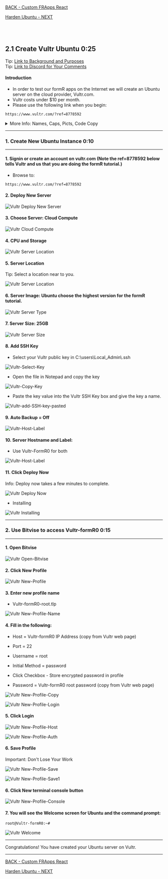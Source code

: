 <!-- ------------------------------------------------------------------------- -->

<div class="page-back">

[BACK - Custom FRApps React ](/Setup/fr0105_Custom-FR-Apps-React.md)
</div><div class="page-next">

[Harden Ubuntu - NEXT](/Setup/fr0302_Setup-Hardening-Ubuntu.md)
</div><div style="margin-top:35px">&nbsp;</div>

<!-- ------------------------------------------------------------------------- -->

## 2.1 Create Vultr Ubuntu 0:25 <!-- {docsify-ignore} -->
<div class="notice-tip">
  <div class="notice-tip-header">
    Tip: <a href="../Setup/purposes/pfr0301_Setup-Vultr-Ubuntu.md" target="_blank">Link to Background and Purposes</a> 
  </div>  
</div>

<div class="notice-tip">
  <div class="notice-tip-header">
    Tip: <a href="https://discord.com/channels/928752444316483585/931217076885008495" target="_blank">Link to Discord for Your Comments</a> 
  </div>  
</div>

#### Introduction <!-- {docsify-ignore} -->
- In order to test our formR apps on the Internet  we will create an Ubuntu server on the cloud provider, Vultr.com. 
- Vultr costs under $10 per month. 
- Please use the following link when you begin:

```
https://www.vultr.com/?ref=8778592
```

<details class="details-style">
    <summary class="summary-style">
More Info: Names, Caps, Picts, Code Copy
    </summary>
    <div class="popup">

- In this tutorial please be careful to use the Exact Spelling and Capitalization. You will be using Windows, Unix and GitBash command prompts. Improper captialization will cause commands to fail. Some examples are: Local_Admin, myProject, repos, remotes and .ssh.

- This documentation was produced in 2021-2022. You will experience differences in some of the pictures due to the changes made over time by the developers of the softwares and web sites that are used.

- We recommend that you copy and paste code snippets from the documentation into your workstation/server. This will reduce the errors caused by hand typing.
Hover over the snippet and click copy, then paste as appropriate.

</div>
</details>


----
### 1. Create New Ubuntu Instance  0:10
----
#### 1. Signin or create an account on vultr.com (Note the ref=8778592 below tells Vultr and us that you are doing the formR tutorial.)

- Browse to:

```
https://www.vultr.com/?ref=8778592
```

#### 2. Deploy New Server 

![Vultr Deploy New Server](./images/fr0301-01_Vultr-Deploy-New-Server.png "Deploy New Server")

#### 3. Choose Server: Cloud Compute

![Vultr Cloud Compute](./images/fr0301-02_Vultr-Cloud-Compute.png "Cloud Compute")

#### 4. CPU and Storage

![Vultr Server Location](./images/fr0301-03_Vultr-Server-CPU.png "Server Location")

#### 5. Server Location

<div class="notice-tip">
  <div class="notice-tip-header">
    Tip: Select a location near to you.</a> 
  </div>
</div>

![Vultr Server Location](./images/fr0301-03_Vultr-Server-Location.png "Server Location")

#### 6. Server Image: Ubuntu choose the highest version for the formR tutorial.

![Vultr Server Type](./images/fr0301-04_Vultr-Server-Type.png "Server Type")

#### 7. Server Size: 25GB

![Vultr Server Size](./images/fr0301-05_Vultr-Server-Size.png "Server Size")

#### 8. Add SSH Key

- Select your Vultr public key in C:\users\Local_Admin\\.ssh

![Vultr-Select-Key](./images/fr0301-06_Vultr-Select-Key.png "Vultr-Select-Key")

- Open the file in Notepad and copy the key 

![Vultr-Copy-Key](./images/fr0301-06_Vultr-Copy-Key.png "Vultr-Copy-Key")

- Paste the key value into the Vultr SSH Key box and give the key a name.

![Vultr-add-SSH-key-pasted](./images/fr0301-06_Vultr-add-SSH-key-pasted.png "Vultr-add-SSH-key-pasted")

#### 9. Auto Backup = Off

![Vultr-Host-Label](./images/fr0301-07_Vultr-Auto-Backup.png "Vultr-Host-Label")

#### 10. Server Hostname and Label: 

- Use Vultr-FormR0 for both

![Vultr-Host-Label](./images/fr0301-07_Vultr-Host-Label.png "Vultr-Host-Label")


#### 11. Click Deploy Now

<div class="notice-tip">
  <div class="notice-tip-header">
    Info: Deploy now takes a few minutes to complete.</a> 
  </div>
</div>

![Vultr Deploy Now](./images/fr0301-07_Vultr-Deploy-Now.png "Deploy Now")

- Installing

![Vultr Installing](./images/fr0301-08_Vultr-Installing.png "Installing")

----
### 2. Use Bitvise to access Vultr-formR0  0:15
----
#### 1. Open Bitvise

![Vultr Open-Bitvise](./images/fr0301-09_Vultr-Open-Bitvise.png "Vultr Open-Bitvise")

#### 2. Click New Profile

![Vultr New-Profile](./images/fr0301-09_Vultr-New-Profile.png "Vultr New-Profile")

#### 3. Enter new profile name

- Vultr-formR0-root.tlp


![Vultr New-Profile-Name](./images/fr0301-09_Vultr-New-Profile-Name.png "Vultr New-Profile-Name")

#### 4. Fill in the following:

- Host = Vultr-formR0 IP Address (copy from Vultr web page)

- Port = 22

- Username = root

- Initial Method = password

- Click Checkbox - Store encrypted password in profile

- Password = Vultr-formR0 root password (copy from Vultr web page)

![Vultr New-Profile-Copy](./images/fr0301-09_Vultr-New-Profile-Copy.png "Vultr New-Profile-Copy")

![Vultr New-Profile-Login](./images/fr0301-09_Vultr-New-Profile-Login.png "Vultr New-Profile-Login")

#### 5. Click Login

![Vultr New-Profile-Host](./images/fr0301-09_Vultr-New-Profile-Host.png "Vultr New-Profile-Host")

![Vultr New-Profile-Auth](./images/fr0301-09_Vultr-New-Profile-Auth.png "Vultr New-Profile-Auth")

#### 6. Save Profile

<div class="notice-warning">
  <div class="notice-warning-header">
    Important: Don't Lose Your Work
  </div>
</div>  


![Vultr New-Profile-Save](./images/fr0301-09_Vultr-New-Profile-Save.png "Vultr New-Profile-Save")

![Vultr New-Profile-Save1](./images/fr0301-09_Vultr-New-Profile-Save1.png "Vultr New-Profile-Save1")



#### 6. Click New terminal console button

![Vultr New-Profile-Console](./images/fr0301-09_Vultr-New-Profile-Console-root.png "Vultr New-Profile-Console")

#### 7. You will see the Welcome screen for Ubuntu and the command prompt:

    root@Vultr-formR0:~#

![Vultr Welcome](./images/fr0301-13_Vultr-Welcome.png "Welcome")

----
<div class="notice-success">
  <div class="notice-success-header">
    Congratulations! You have created your Ubuntu server on Vultr.
  </div>
</div>

----


<!-- ------------------------------------------------------------------------- -->

<div class="page-back">

[BACK - Custom FRApps React ](/Setup/fr0105_Custom-FR-Apps-React.md)
</div><div class="page-next">

[Harden Ubuntu - NEXT](/Setup/fr0302_Setup-Hardening-Ubuntu.md)
</div>



